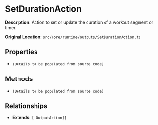 # SetDurationAction

**Description**: Action to set or update the duration of a workout segment or timer.

**Original Location**: `src/core/runtime/outputs/SetDurationAction.ts`

## Properties

*   `(Details to be populated from source code)`

## Methods

*   `(Details to be populated from source code)`

## Relationships
*   **Extends**: `[[OutputAction]]`